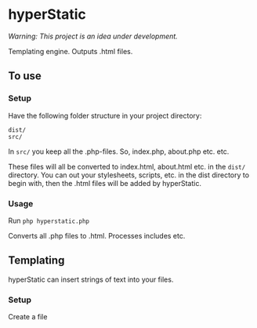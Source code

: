 # hyperStatic 
*Warning: This project is an idea under development.*

Templating engine.
Outputs .html files.

## To use

### Setup
Have the following folder structure in your project directory:

```
dist/
src/
```

In `src/` you keep all the .php-files.
So, index.php, about.php etc.
etc.

These files will all be converted to index.html, about.html etc.
in the `dist/` directory.
You can out your stylesheets, scripts, etc.
in the dist directory to begin with, then the .html files will be added by hyperStatic.

### Usage

Run `php hyperstatic.php`

Converts all .php files to .html.
Processes includes etc.

## Templating
hyperStatic can insert strings of text into your files.

### Setup
Create a file 
